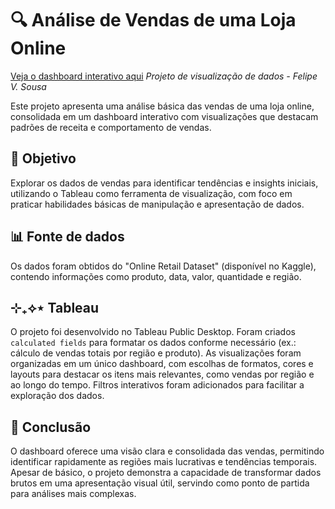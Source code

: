 # 🔍 Análise de Vendas de uma Loja Online
[Veja o dashboard interativo aqui](https://public.tableau.com/app/profile/felipe.sousa8487/viz/OnlineRetailDataset_17418115724380/Dashboard1)
_Projeto de visualização de dados - Felipe V. Sousa_

Este projeto apresenta uma análise básica das vendas de uma loja online, consolidada em um dashboard interativo com visualizações que destacam padrões de receita e comportamento de vendas.

## 🎯 Objetivo
Explorar os dados de vendas para identificar tendências e insights iniciais, utilizando o Tableau como ferramenta de visualização, com foco em praticar habilidades básicas de manipulação e apresentação de dados.

## 📊  Fonte de dados
Os dados foram obtidos do "Online Retail Dataset" (disponível no Kaggle), contendo informações como produto, data, valor, quantidade e região.

## ⊹₊⟡⋆ Tableau
O projeto foi desenvolvido no Tableau Public Desktop. Foram criados `calculated fields` para formatar os dados conforme necessário (ex.: cálculo de vendas totais por região e produto). As visualizações foram organizadas em um único dashboard, com escolhas de formatos, cores e layouts para destacar os itens mais relevantes, como vendas por região e ao longo do tempo. Filtros interativos foram adicionados para facilitar a exploração dos dados.

## 💬 Conclusão
O dashboard oferece uma visão clara e consolidada das vendas, permitindo identificar rapidamente as regiões mais lucrativas e tendências temporais. Apesar de básico, o projeto demonstra a capacidade de transformar dados brutos em uma apresentação visual útil, servindo como ponto de partida para análises mais complexas.